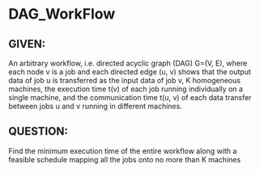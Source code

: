 # DAG_WorkFlow

## GIVEN:
An arbitrary workflow, i.e. directed acyclic graph (DAG) G=(V, E), where each node v is a job and each directed edge (u, v) shows that the output data of job u is transferred as the input data of job v, K homogeneous machines, the execution time t(v) of each job running individually on a single machine, and the communication time t(u, v) of each data transfer between jobs u and v running in different machines.

## QUESTION:
Find the minimum execution time of the entire workflow along with a feasible schedule mapping all the jobs onto no more than K machines

